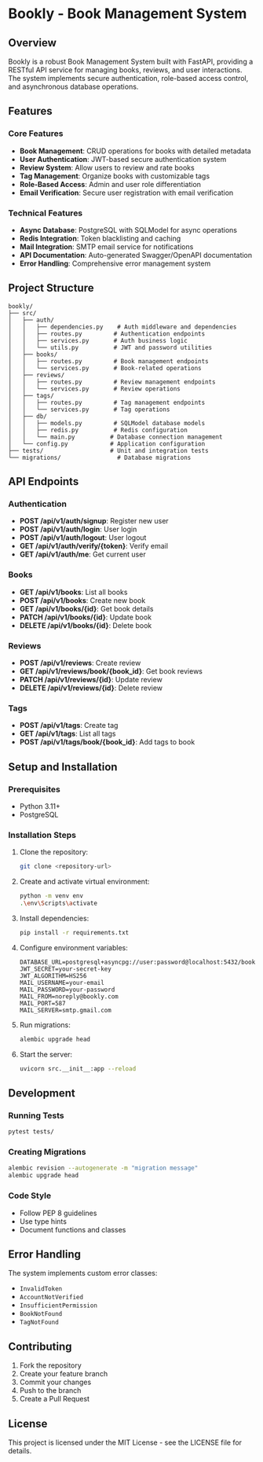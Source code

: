 # Bookly - Book Management System

## Overview

Bookly is a robust Book Management System built with FastAPI, providing a RESTful API service for managing books, reviews, and user interactions. The system implements secure authentication, role-based access control, and asynchronous database operations.

## Features

### Core Features
- **Book Management**: CRUD operations for books with detailed metadata
- **User Authentication**: JWT-based secure authentication system
- **Review System**: Allow users to review and rate books
- **Tag Management**: Organize books with customizable tags
- **Role-Based Access**: Admin and user role differentiation
- **Email Verification**: Secure user registration with email verification

### Technical Features
- **Async Database**: PostgreSQL with SQLModel for async operations
- **Redis Integration**: Token blacklisting and caching
- **Mail Integration**: SMTP email service for notifications
- **API Documentation**: Auto-generated Swagger/OpenAPI documentation
- **Error Handling**: Comprehensive error management system

## Project Structure

```
bookly/
├── src/
│   ├── auth/
│   │   ├── dependencies.py    # Auth middleware and dependencies
│   │   ├── routes.py         # Authentication endpoints
│   │   ├── services.py       # Auth business logic
│   │   └── utils.py          # JWT and password utilities
│   ├── books/
│   │   ├── routes.py         # Book management endpoints
│   │   └── services.py       # Book-related operations
│   ├── reviews/
│   │   ├── routes.py         # Review management endpoints
│   │   └── services.py       # Review operations
│   ├── tags/
│   │   ├── routes.py         # Tag management endpoints
│   │   └── services.py       # Tag operations
│   ├── db/
│   │   ├── models.py         # SQLModel database models
│   │   ├── redis.py          # Redis configuration
│   │   └── main.py          # Database connection management
│   └── config.py            # Application configuration
├── tests/                   # Unit and integration tests
└── migrations/                # Database migrations
```

## API Endpoints

### Authentication
- **POST /api/v1/auth/signup**: Register new user
- **POST /api/v1/auth/login**: User login
- **POST /api/v1/auth/logout**: User logout
- **GET /api/v1/auth/verify/{token}**: Verify email
- **GET /api/v1/auth/me**: Get current user

### Books
- **GET /api/v1/books**: List all books
- **POST /api/v1/books**: Create new book
- **GET /api/v1/books/{id}**: Get book details
- **PATCH /api/v1/books/{id}**: Update book
- **DELETE /api/v1/books/{id}**: Delete book

### Reviews
- **POST /api/v1/reviews**: Create review
- **GET /api/v1/reviews/book/{book_id}**: Get book reviews
- **PATCH /api/v1/reviews/{id}**: Update review
- **DELETE /api/v1/reviews/{id}**: Delete review

### Tags
- **POST /api/v1/tags**: Create tag
- **GET /api/v1/tags**: List all tags
- **POST /api/v1/tags/book/{book_id}**: Add tags to book

## Setup and Installation

### Prerequisites
- Python 3.11+
- PostgreSQL


### Installation Steps
1. Clone the repository:
   ```bash
   git clone <repository-url>
   ```

2. Create and activate virtual environment:
   ```bash
   python -m venv env
   .\env\Scripts\activate
   ```

3. Install dependencies:
   ```bash
   pip install -r requirements.txt
   ```

4. Configure environment variables:
   ```env
   DATABASE_URL=postgresql+asyncpg://user:password@localhost:5432/bookly
   JWT_SECRET=your-secret-key
   JWT_ALGORITHM=HS256
   MAIL_USERNAME=your-email
   MAIL_PASSWORD=your-password
   MAIL_FROM=noreply@bookly.com
   MAIL_PORT=587
   MAIL_SERVER=smtp.gmail.com
   ```

5. Run migrations:
   ```bash
   alembic upgrade head
   ```

6. Start the server:
   ```bash
   uvicorn src.__init__:app --reload
   ```

## Development

### Running Tests
```bash
pytest tests/
```

### Creating Migrations
```bash
alembic revision --autogenerate -m "migration message"
alembic upgrade head
```

### Code Style
- Follow PEP 8 guidelines
- Use type hints
- Document functions and classes

## Error Handling

The system implements custom error classes:
- `InvalidToken`
- `AccountNotVerified`
- `InsufficientPermission`
- `BookNotFound`
- `TagNotFound`

## Contributing

1. Fork the repository
2. Create your feature branch
3. Commit your changes
4. Push to the branch
5. Create a Pull Request

## License

This project is licensed under the MIT License - see the LICENSE file for details.